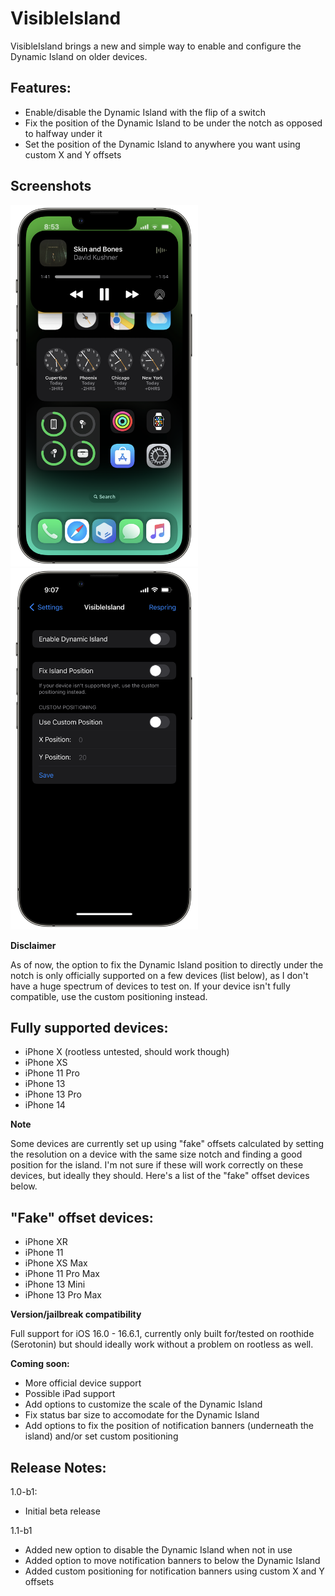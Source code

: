# VisibleIsland
VisibleIsland brings a new and simple way to enable and configure the Dynamic Island on older devices.

## Features:
- Enable/disable the Dynamic Island with the flip of a switch
- Fix the position of the Dynamic Island to be under the notch as opposed to halfway under it
- Set the position of the Dynamic Island to anywhere you want using custom X and Y offsets

## Screenshots

<img src="/Images/sc1.png" width="300" height="578"/> <img src="/Images/sc2.png" width="300" height="578"/>

**Disclaimer**

As of now, the option to fix the Dynamic Island position to directly under the notch is only officially supported on a few devices (list below), as I don't have a huge spectrum of devices to test on. If your device isn't fully compatible, use the custom positioning instead.
 

## Fully supported devices:
- iPhone X (rootless untested, should work though)
- iPhone XS
- iPhone 11 Pro
- iPhone 13
- iPhone 13 Pro
- iPhone 14
  
  
**Note**

Some devices are currently set up using "fake" offsets calculated by setting the resolution on a device with the same size notch and finding a good position for the island. I'm not sure if these will work correctly on these devices, but ideally they should. Here's a list of the "fake" offset devices below.
  
  
## "Fake" offset devices:
- iPhone XR
- iPhone 11
- iPhone XS Max
- iPhone 11 Pro Max
- iPhone 13 Mini
- iPhone 13 Pro Max
 
 
**Version/jailbreak compatibility**

Full support for iOS 16.0 - 16.6.1, currently only built for/tested on roothide (Serotonin) but should ideally work without a problem on rootless as well.
 
 
**Coming soon:**
- More official device support
- Possible iPad support
- Add options to customize the scale of the Dynamic Island
- Fix status bar size to accomodate for the Dynamic Island
- Add options to fix the position of notification banners (underneath the island) and/or set custom positioning

## Release Notes:

1.0-b1:
- Initial beta release

1.1-b1
- Added new option to disable the Dynamic Island when not in use
- Added option to move notification banners to below the Dynamic Island
- Added custom positioning for notification banners using custom X and Y offsets
